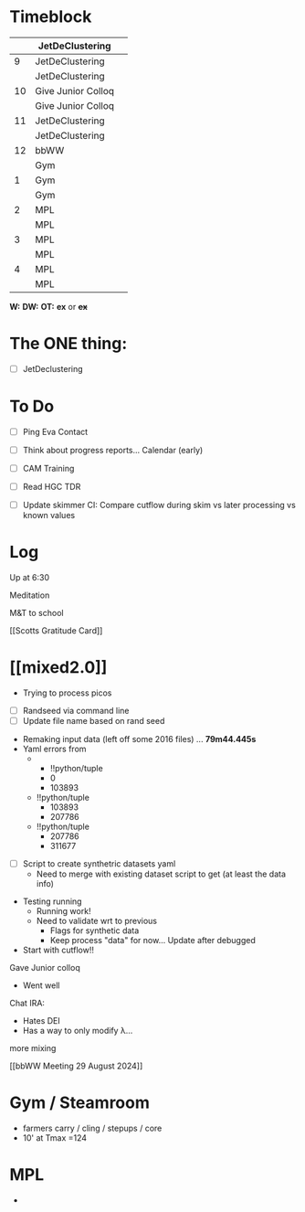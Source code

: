 # Timeblock

|     | JetDeClustering    |     |
| --- | ------------------ | --- |
| 9   | JetDeClustering    |     |
|     | JetDeClustering    |     |
| 10  | Give Junior Colloq |     |
|     | Give Junior Colloq |     |
| 11  | JetDeClustering    |     |
|     | JetDeClustering    |     |
| 12  | bbWW               |     |
|     | Gym                |     |
| 1   | Gym                |     |
|     | Gym                |     |
| 2   | MPL                |     |
|     | MPL                |     |
| 3   | MPL                |     |
|     | MPL                |     |
| 4   | MPL                |     |
|     | MPL                |     |

**W:**
**DW:**
**OT:**
**ex** or **~~ex~~**

# The ONE thing: 
- [ ] JetDeclustering


# To Do
- [ ] Ping Eva Contact
- [ ] Think about progress reports... Calendar (early)
- [ ] CAM Training
- [ ] Read HGC TDR
- [ ] Update skimmer CI: Compare cutflow during skim vs later processing vs known values



# Log

Up at 6:30

Meditation

M&T to school

[[Scotts Gratitude Card]]

# [[mixed2.0]]
- Trying to process picos
- [ ] Randseed via command line
- [ ] Update file name based on rand seed
- Remaking input data (left off some 2016 files) ... **79m44.445s**
- Yaml errors from 
	- - !!python/tuple
      - 0
      - 103893
    - !!python/tuple
      - 103893
      - 207786
    - !!python/tuple
      - 207786
      - 311677
- [ ] Script to create synthetric datasets yaml
	- Need to merge with existing dataset script to get (at least the data info)
- Testing running 
	- Running work! 
	- Need to validate wrt to previous
		- Flags for synthetic data 
		- Keep process "data" for now... Update after debugged
- Start with cutflow!!

Gave Junior colloq
- Went well

Chat IRA:
- Hates DEI
- Has a way to only modify λ...

more mixing

[[bbWW Meeting 29 August 2024]]

# Gym / Steamroom
- farmers carry / cling / stepups / core
- 10' at Tmax =124

# MPL
- 